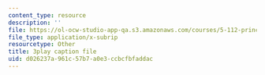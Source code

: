 ```yaml
---
content_type: resource
description: ''
file: https://ol-ocw-studio-app-qa.s3.amazonaws.com/courses/5-112-principles-of-chemical-science-fall-2005/d026237a961c57b7a0e3ccbcfbfaddac_NVTHQwQ9IqA.vtt
file_type: application/x-subrip
resourcetype: Other
title: 3play caption file
uid: d026237a-961c-57b7-a0e3-ccbcfbfaddac
---
```


